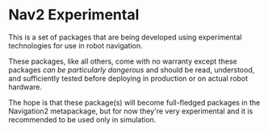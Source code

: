 # Nav2 Experimental

This is a set of packages that are being developed using experimental technologies for use in robot navigation. 

These packages, like all others, come with no warranty except these packages _can be particularly dangerous_ and should be read, understood, and sufficiently tested before deploying in production or on actual robot hardware.  

The hope is that these package(s) will become full-fledged packages in the Navigation2 metapackage, but for now they're very experimental and it is recommended to be used only in simulation. 
